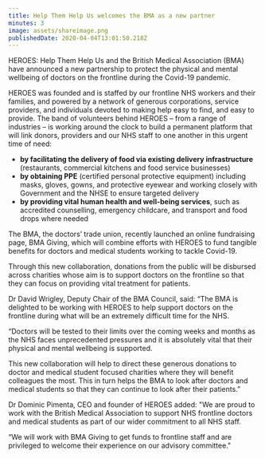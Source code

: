 ```yaml
---
title: Help Them Help Us welcomes the BMA as a new partner
minutes: 3
image: assets/shareimage.png
publishedDate: 2020-04-04T13:01:50.218Z
---
```

HEROES: Help Them Help Us and the British Medical Association (BMA) have announced a new partnership to protect the physical and mental wellbeing of doctors on the frontline during the Covid-19 pandemic.

HEROES was founded and is staffed by our frontline NHS workers and their families, and powered by a network of generous corporations, service providers, and individuals devoted to making help easy to find, and easy to provide. The band of volunteers behind HEROES – from a range of industries – is working around the clock to build a permanent platform that will link donors, providers and our NHS staff to one another in this urgent time of need:

* **by facilitating the delivery of food via existing delivery infrastructure** (restaurants, commercial kitchens and food service businesses)
* **by obtaining PPE** (certified personal protective equipment) including masks, gloves, gowns, and protective eyewear and working closely with Government and the NHSE to ensure targeted delivery
* **by providing vital human health and well-being services**, such as accredited counselling, emergency childcare, and transport and food drops where needed

The BMA, the doctors’ trade union, recently launched an online fundraising page, BMA Giving, which will combine efforts with HEROES to fund tangible benefits for doctors and medical students working to tackle Covid-19.

Through this new collaboration, donations from the public will be disbursed across charities whose aim is to support doctors on the frontline so that they can focus on providing vital treatment for patients.

Dr David Wrigley, Deputy Chair of the BMA Council, said: “The BMA is delighted to be working with HEROES to help support doctors on the frontline during what will be an extremely difficult time for the NHS.

“Doctors will be tested to their limits over the coming weeks and months as the NHS faces unprecedented pressures and it is absolutely vital that their physical and mental wellbeing is supported.

This new collaboration will help to direct these generous donations to doctor and medical student focused charities where they will benefit colleagues the most. This in turn helps the BMA to look after doctors and medical students so that they can continue to look after their patients.”

Dr Dominic Pimenta, CEO and founder of HEROES added: "We are proud to work with the British Medical Association to support NHS frontline doctors and medical students as part of our wider commitment to all NHS staff.

“We will work with BMA Giving to get funds to frontline staff and are privileged to welcome their experience on our advisory committee."